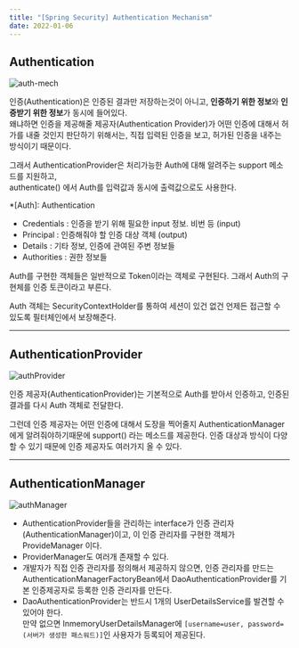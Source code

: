 ```yaml
---
title: "[Spring Security] Authentication Mechanism"
date: 2022-01-06
---
```


## **Authentication**

![auth-mech](https://gitlab.com/jongwons.choi/spring-boot-security-lecture/-/raw/master/images/fig-6-Authentication.png)

인증(Authentication)은 인증된 결과만 저장하는것이 아니고, **인증하기 위한 정보**와 **인증받기 위한 정보**가 동시에 들어있다.  
왜냐하면 인증을 제공해줄 제공자(Authentication Provider)가 어떤 인증에 대해서 허가를 내줄 것인지 판단하기 위해서는, 직접 입력된 인증을 보고, 허가된 인증을 내주는 방식이기 때문이다.

그래서 AuthenticationProvider은 처리가능한 Auth에 대해 알려주는 support 메소드를 지원하고,  
authenticate() 에서 Auth를 입력값과 동시에 출력값으로도 사용한다.

*[Auth]: Authentication

- Credentials : 인증을 받기 위해 필요한 input 정보. 비번 등 (input)
- Principal : 인증해줘야 할 인증 대상 객체 (output)
- Details : 기타 정보, 인증에 관여된 주변 정보들
- Authorities : 권한 정보들

Auth를 구현한 객체들은 일반적으로 Token이라는 객체로 구현된다. 그래서 Auth의 구현체를 인증 토큰이라고 부른다.

Auth 객체는 SecurityContextHolder를 통하여 세션이 있건 없건 언제든 접근할 수 있도록 필터체인에서 보장해준다.

---

## **AuthenticationProvider**

![authProvider](https://gitlab.com/jongwons.choi/spring-boot-security-lecture/-/raw/master/images/fig-7-AuthenticationProvider.png)

인증 제공자(AuthenticationProvider)는 기본적으로 Auth를 받아서 인증하고, 인증된 결과를 다시 Auth 객체로 전달한다.

그런데 인증 제공자는 어떤 인증에 대해서 도장을 찍어줄지 AuthenticationManager에게 알려줘야하기때문에 support() 라는 메소드를 제공한다. 인증 대상과 방식이 다양할 수 있기 때문에 인증 제공자도 여러가지 올 수 있다.

---

## **AuthenticationManager**

![authManager](https://gitlab.com/jongwons.choi/spring-boot-security-lecture/-/raw/master/images/fig-8-AuthenticationManager.png)

- AuthenticationProvider들을 관리하는 interface가 인증 관리자(AuthenticationManager)이고, 이 인증 관리자를 구현한 객체가 ProvideManager 이다.
- ProviderManager도 여러개 존재할 수 있다.
- 개발자가 직접 인증 관리자를 정의해서 제공하지 않으면, 인증 관리자를 만드는 AuthenticationManagerFactoryBean에서 DaoAuthenticationProvider를 기본 인증제공자로 등록한 인증 관리자를 만든다.
- DaoAuthenticationProvider는 반드시 1개의 UserDetailsService를 발견할 수 있어야 한다.  
만약 없으면 InmemoryUserDetailsManager에 `[username=user, password=(서버가 생성한 패스워드)]`인 사용자가 등록되어 제공된다.
